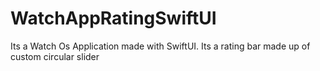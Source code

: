 # WatchAppRatingSwiftUI
Its a Watch Os Application made with SwiftUI. Its a rating bar made up of custom circular slider

